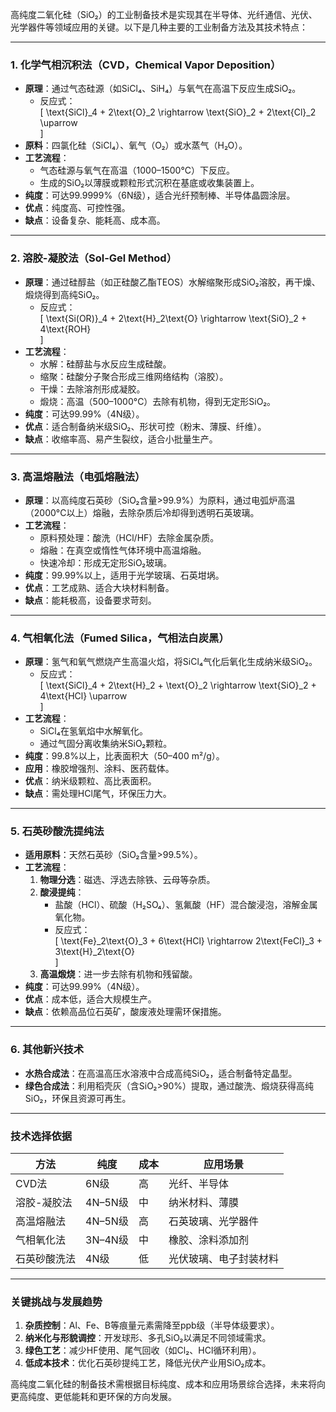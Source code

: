 高纯度二氧化硅（SiO₂）的工业制备技术是实现其在半导体、光纤通信、光伏、光学器件等领域应用的关键。以下是几种主要的工业制备方法及其技术特点：

---

### **1. 化学气相沉积法（CVD，Chemical Vapor Deposition）**
- **原理**：通过气态硅源（如SiCl₄、SiH₄）与氧气在高温下反应生成SiO₂。
  - 反应式：  
    \[
    \text{SiCl}_4 + 2\text{O}_2 \rightarrow \text{SiO}_2 + 2\text{Cl}_2 \uparrow  
    \]
- **原料**：四氯化硅（SiCl₄）、氧气（O₂）或水蒸气（H₂O）。
- **工艺流程**：
  - 气态硅源与氧气在高温（1000–1500°C）下反应。
  - 生成的SiO₂以薄膜或颗粒形式沉积在基底或收集装置上。
- **纯度**：可达99.9999%（6N级），适合光纤预制棒、半导体晶圆涂层。
- **优点**：纯度高、可控性强。
- **缺点**：设备复杂、能耗高、成本高。

---

### **2. 溶胶-凝胶法（Sol-Gel Method）**
- **原理**：通过硅醇盐（如正硅酸乙酯TEOS）水解缩聚形成SiO₂溶胶，再干燥、煅烧得到高纯SiO₂。
  - 反应式：  
    \[
    \text{Si(OR)}_4 + 2\text{H}_2\text{O} \rightarrow \text{SiO}_2 + 4\text{ROH}  
    \]
- **工艺流程**：
  - 水解：硅醇盐与水反应生成硅酸。
  - 缩聚：硅酸分子聚合形成三维网络结构（溶胶）。
  - 干燥：去除溶剂形成凝胶。
  - 煅烧：高温（500–1000°C）去除有机物，得到无定形SiO₂。
- **纯度**：可达99.99%（4N级）。
- **优点**：适合制备纳米级SiO₂、形状可控（粉末、薄膜、纤维）。
- **缺点**：收缩率高、易产生裂纹，适合小批量生产。

---

### **3. 高温熔融法（电弧熔融法）**
- **原理**：以高纯度石英砂（SiO₂含量>99.9%）为原料，通过电弧炉高温（2000°C以上）熔融，去除杂质后冷却得到透明石英玻璃。
- **工艺流程**：
  - 原料预处理：酸洗（HCl/HF）去除金属杂质。
  - 熔融：在真空或惰性气体环境中高温熔融。
  - 快速冷却：形成无定形SiO₂玻璃。
- **纯度**：99.99%以上，适用于光学玻璃、石英坩埚。
- **优点**：工艺成熟、适合大块材料制备。
- **缺点**：能耗极高，设备要求苛刻。

---

### **4. 气相氧化法（Fumed Silica，气相法白炭黑）**
- **原理**：氢气和氧气燃烧产生高温火焰，将SiCl₄气化后氧化生成纳米级SiO₂。
  - 反应式：  
    \[
    \text{SiCl}_4 + 2\text{H}_2 + \text{O}_2 \rightarrow \text{SiO}_2 + 4\text{HCl} \uparrow  
    \]
- **工艺流程**：
  - SiCl₄在氢氧焰中水解氧化。
  - 通过气固分离收集纳米SiO₂颗粒。
- **纯度**：99.8%以上，比表面积大（50–400 m²/g）。
- **应用**：橡胶增强剂、涂料、医药载体。
- **优点**：纳米级颗粒、高比表面积。
- **缺点**：需处理HCl尾气，环保压力大。

---

### **5. 石英砂酸洗提纯法**
- **适用原料**：天然石英砂（SiO₂含量>99.5%）。
- **工艺流程**：
  1. **物理分选**：磁选、浮选去除铁、云母等杂质。
  2. **酸浸提纯**：  
     - 盐酸（HCl）、硫酸（H₂SO₄）、氢氟酸（HF）混合酸浸泡，溶解金属氧化物。  
     - 反应式：  
       \[
       \text{Fe}_2\text{O}_3 + 6\text{HCl} \rightarrow 2\text{FeCl}_3 + 3\text{H}_2\text{O}  
       \]
  3. **高温煅烧**：进一步去除有机物和残留酸。
- **纯度**：可达99.99%（4N级）。
- **优点**：成本低，适合大规模生产。
- **缺点**：依赖高品位石英矿，酸废液处理需环保措施。

---

### **6. 其他新兴技术**
- **水热合成法**：在高温高压水溶液中合成高纯SiO₂，适合制备特定晶型。
- **绿色合成法**：利用稻壳灰（含SiO₂>90%）提取，通过酸洗、煅烧获得高纯SiO₂，环保且资源可再生。

---

### **技术选择依据**
| **方法**       | **纯度**       | **成本** | **应用场景**               |
|----------------|---------------|----------|---------------------------|
| CVD法          | 6N级          | 高       | 光纤、半导体               |
| 溶胶-凝胶法    | 4N–5N级       | 中       | 纳米材料、薄膜             |
| 高温熔融法     | 4N–5N级       | 高       | 石英玻璃、光学器件         |
| 气相氧化法     | 3N–4N级       | 中       | 橡胶、涂料添加剂           |
| 石英砂酸洗法   | 4N级          | 低       | 光伏玻璃、电子封装材料     |

---

### **关键挑战与发展趋势**
1. **杂质控制**：Al、Fe、B等痕量元素需降至ppb级（半导体级要求）。
2. **纳米化与形貌调控**：开发球形、多孔SiO₂以满足不同领域需求。
3. **绿色工艺**：减少HF使用、尾气回收（如Cl₂、HCl循环利用）。
4. **低成本技术**：优化石英砂提纯工艺，降低光伏产业用SiO₂成本。

高纯度二氧化硅的制备技术需根据目标纯度、成本和应用场景综合选择，未来将向更高纯度、更低能耗和更环保的方向发展。
<!--stackedit_data:
eyJoaXN0b3J5IjpbMTUyMDI1ODYyMV19
-->